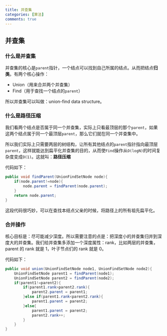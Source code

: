 ```yaml
---
title: 并查集
categories: [算法]
comments: true
---
```


## 并查集

### 什么是并查集

并查集的核心是`parent`指针，一个结点可以找到自己所属的结点。从而把结点**归类**。有两个核心操作：

- Union（用来合并两个并查集）
- Find（用于查找一个结点的`parent`）

所以并查集可以叫做：union-find data structure。

<!--more-->

### 什么是路径压缩

我们看两个结点是否属于同一个并查集，实际上只看最顶层的那个`parent`，如果这两个结点属于同一个最顶层`parent`，那么它们就在同一个并查集中。

所以我们实际上只需要两层的树结构，让所有其他结点的`parent`指针指向最顶层`parent`，这样就能达到扁平化并查集的目的，从而使`Find`操作从`O(logN)`的时间复杂度变成`O(1)`。这就叫：**路径压缩**

代码如下：

```java
public void findParent(UnionFindSetNode node){
    if(node.parent!=node){
        node.parent = findParent(node.parent);
    }
    return node.parent;
}
```

这段代码很巧妙，可以在查找本结点父亲的时候，将路径上的所有祖先扁平化。

### 合并操作

核心目标是：尽可能减少深度。所以需要注意的点是：把深度小的并查集归并到深度大的并查集。我们给并查集多添加一个深度属性：rank，比如两层的并查集，parent 的 rank 就是 1，叶子节点们的 rank 就是 0。

代码如下：

```java
public void union(UnionFindSetNode node1, UnionFindSetNode node2){
    UnionFindSetNode parent1 = findParent(node1);
    UnionFindSetNode parent2 = findParent(node2);
    if(parent1!=parent2){
        if(parent1.rank>parent2.rank){
            parent2.parent = parent1;
        }else if(parent1.rank<parent2.rank){
            parent1.parent = parent2;
        }else{
            parent1.parent = parent2;
            parent2.rank++;
        }
    }
}
```
